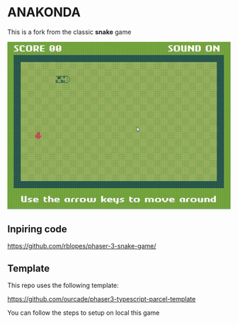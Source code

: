 # ANAKONDA

This is a fork from the classic **snake** game

![gameplay](./gameplay.gif)

## Inpiring code

https://github.com/rblopes/phaser-3-snake-game/

## Template

This repo uses the following template:

https://github.com/ourcade/phaser3-typescript-parcel-template

You can follow the steps to setup on local this game
